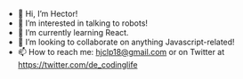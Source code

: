 - 👋 Hi, I’m Hector!
- 👀 I’m interested in talking to robots!
- 🌱 I’m currently learning React.
- 💞️ I’m looking to collaborate on anything Javascript-related!
- 📫 How to reach me: hjclp18@gmail.com or on Twitter at https://twitter.com/de_codinglife

<!---
Zocum/Zocum is a ✨ special ✨ repository because its `README.md` (this file) appears on your GitHub profile.
You can click the Preview link to take a look at your changes.
--->
